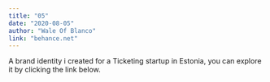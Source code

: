 ```yaml
---
title: "05"
date: "2020-08-05"
author: "Wale Of Blanco"
link: "behance.net"
---
```

 A brand identity i created for a Ticketing startup in Estonia, you can explore 
it by clicking the link below.